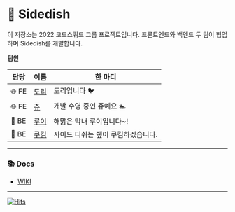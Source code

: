 # 🍕 Sidedish
이 저장소는 2022 코드스쿼드 그룹 프로젝트입니다. 프론트엔드와 백엔드 두 팀이 협업하며 Sidedish를 개발합니다.

**팀원**

| 담당 | 이름 | 한 마디 |
| --- | --- | -------- |
| 🌐 FE | [도리](https://github.com/kimyouknow) | 도리입니다 🐦| 
| 🌐 FE | [쥬](https://github.com/sju02048) | 개발 수영 중인 쥬예요 🏊 |
| 🤖 BE | [루이](https://github.com/Louie-03) | 해맑은 막내 루이입니다~! |
| 🤖 BE | [쿠킴](https://github.com/ku-kim) | 사이드 디쉬는 쉪이 쿠킴하겠습니다. |


---

### 📚 Docs

- [WIKI](https://github.com/Louie-03/sidedish/wiki)

---

[![Hits](https://hits.seeyoufarm.com/api/count/incr/badge.svg?url=https%3A%2F%2Fgithub.com%2FLouie-03%2Fsidedish&count_bg=%2379C83D&title_bg=%23555555&icon=&icon_color=%23E7E7E7&title=hits&edge_flat=false)](https://hits.seeyoufarm.com)

